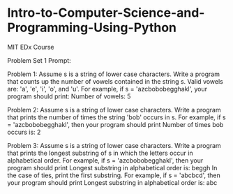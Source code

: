 # Intro-to-Computer-Science-and-Programming-Using-Python
MIT EDx Course



Problem Set 1 Prompt:


Problem 1: Assume s is a string of lower case characters. Write a program that counts up the number of vowels contained in the string s. Valid vowels are: 'a', 'e', 'i', 'o', and 'u'. For example, if s = 'azcbobobegghakl', your program should print: Number of vowels: 5



Problem 2: Assume s is a string of lower case characters. Write a program that prints the number of times the string 'bob' occurs in s. For example, if s = 'azcbobobegghakl', then your program should print Number of times bob occurs is: 2



Problem 3: Assume s is a string of lower case characters. Write a program that prints the longest substring of s in which the letters occur in alphabetical order. For example, if s = 'azcbobobegghakl', then your program should print Longest substring in alphabetical order is: beggh In the case of ties, print the first substring. For example, if s = 'abcbcd', then your program should print Longest substring in alphabetical order is: abc
